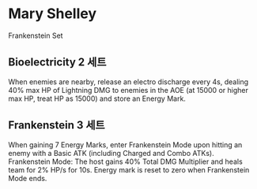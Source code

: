 # Mary Shelley

Frankenstein Set

## Bioelectricity 2 세트

When enemies are nearby, release an electro discharge every 4s, dealing 40% max HP of Lightning DMG to enemies in the AOE (at 15000 or higher max HP, treat HP as 15000) and store an Energy Mark.

## Frankenstein 3 세트

When gaining 7 Energy Marks, enter Frankenstein Mode upon hitting an enemy with a Basic ATK (including Charged and Combo ATKs).
Frankenstein Mode: The host gains 40% Total DMG Multiplier and heals team for 2% HP/s for 10s. Energy mark is reset to zero when Frankenstein Mode ends.
